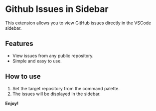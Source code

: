 # Github Issues in Sidebar

This extension allows you to view GitHub issues directly in the VSCode sidebar.

## Features

- View issues from any public repository.
- Simple and easy to use.

## How to use

1. Set the target repository from the command palette.
2. The issues will be displayed in the sidebar.

**Enjoy!** 